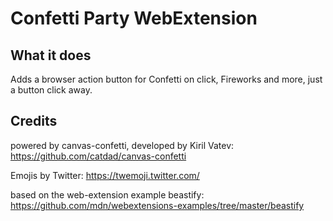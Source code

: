 # Confetti Party WebExtension

## What it does ##

Adds a browser action button for Confetti on click, Fireworks and more, just a button click away.

## Credits ##

powered by canvas-confetti, developed by Kiril Vatev:
https://github.com/catdad/canvas-confetti

Emojis by Twitter:
https://twemoji.twitter.com/

based on the web-extension example beastify:
https://github.com/mdn/webextensions-examples/tree/master/beastify